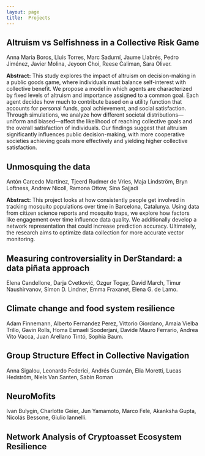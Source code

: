 ```yaml
---
layout: page
title:  Projects
---
```


## Altruism vs Selfishness in a Collective Risk Game
Anna Maria Boros, Lluís Torres, Marc Sadurní, Jaume Llabrés, Pedro Jiménez, Javier Molina, Jeyoon Choi, Reese Caliman, Sara Oliver.

**Abstract:**
This study explores the impact of altruism on decision-making in a public goods game, where individuals must balance self-interest with collective benefit. We propose a model in which agents are characterized by fixed levels of altruism and importance assigned to a common goal. Each agent decides how much to contribute based on a utility function that accounts for personal funds, goal achievement, and social satisfaction. Through simulations, we analyze how different societal distributions—uniform and biased—affect the likelihood of reaching collective goals and the overall satisfaction of individuals. Our findings suggest that altruism significantly influences public decision-making, with more cooperative societies achieving goals more effectively and yielding higher collective satisfaction.

## Unmosquing the data
Antón Carcedo Martínez, Tjeerd Rudmer de Vries, Maja Lindström, Bryn Loftness, Andrew Nicoll, Ramona Ottow, Sina Sajjadi

**Abstract:**
This project looks at how consistently people get involved in tracking mosquito populations over time in Barcelona, Catalunya. Using data from citizen science reports and mosquito traps, we explore how factors like engagement over time influence data quality. We additionally develop a network representation that could increase prediction accuracy. Ultimately, the research aims to optimize data collection for more accurate vector monitoring.

## Measuring controversiality in DerStandard: a data piñata approach
Elena Candellone, Darja Cvetković, Ozgur Togay, David March, Timur Naushirvanov, Simon D. Lindner, Emma Fraxanet, Elena G. de Lamo.

## Climate change and food system resilience
Adam Finnemann, Alberto Fernandez Perez, Vittorio Giordano, Amaia Vielba Trillo, Gavin Rolls, Homa Esmaeli Sooderjani, Davide Mauro Ferrario, Andrea Vito Vacca, Juan Arellano Tintó, Sophia Baum.

## Group Structure Effect in Collective Navigation
Anna Sigalou, Leonardo Federici, Andrés Guzmán, Elia Moretti, Lucas Hedström, Niels Van Santen, Sabin Roman

## NeuroMofits
Ivan Bulygin, Charlotte Geier, Jun Yamamoto, Marco Fele, Akanksha Gupta, Nicolás Bessone, Giulio Iannelli.

## Network Analysis of Cryptoasset Ecosystem Resilience